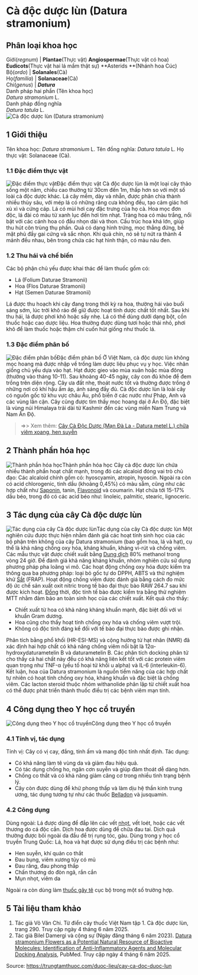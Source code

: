 # Cà độc dược lùn (Datura stramonium)

Phân loại khoa học  
---  
Giới(_regnum_) |  **Plantae**(Thực vật) **Angiospermae**(Thực vật có hoa) **Eudicots**(Thực vật hai lá mầm thật sự) **Asterids **(Nhánh hoa Cúc)  
Bộ(_ordo_) | **Solanales**(Cà)  
Họ(_familia_) | **Solanaceae**(Cà)  
Chi(_genus_) | **_Datura_**  
Danh pháp hai phần (Tên khoa học)  
_Datura stramonium_ L.  
Danh pháp đồng nghĩa  
_Datura tatula_ L.  
![Cà độc dược lùn \(Datura stramonium\)](https://trungtamthuoc.com/images/others/ca-doc-duoc-lun-4880.jpg)
##  1 Giới thiệu
Tên khoa học: _Datura stramonium_ L.
Tên đồng nghĩa: _Datura tatula_ L.
Họ thực vật: Solanaceae (Cà).
### 1.1 Đặc điểm thực vật
![Đặc điểm thực vật](https://trungtamthuoc.com/images/item/ca-doc-duoc-lun-0.jpg)Đặc điểm thực vật
Cà độc dược lùn là một loại cây thảo sống một năm, chiều cao thường từ 30cm đến 1m, thấp hơn so với một số loài cà độc dược khác.
Lá cây mềm, dày và nhẵn, được phân chia thành nhiều thùy sâu, với mép lá có những răng cưa không đều, tạo cảm giác hơi xù xì và cứng cáp. Lá có mùi hơi cay đặc trưng của họ cà.
Hoa mọc đơn độc, lá đài có màu từ xanh lục đến hơi tím nhạt. Tràng hoa có màu trắng, nổi bật với các cánh hoa có đầu nhọn dài và thon. Cấu trúc hoa khá lớn, giúp thu hút côn trùng thụ phấn.
Quả có dạng hình trứng, mọc thẳng đứng, bề mặt phủ đầy gai cứng và sắc nhọn. Khi quả chín, nó sẽ tự nứt ra thành 4 mảnh đều nhau, bên trong chứa các hạt hình thận, có màu nâu đen.
### 1.2 Thu hái và chế biến
Các bộ phận chủ yếu được khai thác để làm thuốc gồm có:
  * Lá (Folium Daturae Stramonii)
  * Hoa (Flos Daturae Stramonii)
  * Hạt (Semen Daturae Stramonii)


Lá được thu hoạch khi cây đang trong thời kỳ ra hoa, thường hái vào buổi sáng sớm, lúc trời khô ráo để giữ được hoạt tính dược chất tốt nhất. Sau khi thu hái, lá được phơi khô hoặc sấy nhẹ. Lá có thể dùng dưới dạng bột, cồn thuốc hoặc cao dược liệu.
Hoa thường được dùng tươi hoặc thái nhỏ, phơi khô để làm thuốc hoặc thậm chí cuốn hút giống như thuốc lá.
### 1.3 Đặc điểm phân bố
![Đặc điểm phân bố](https://trungtamthuoc.com/images/item/ca-doc-duoc-lun-1.jpg)Đặc điểm phân bố
Ở Việt Nam, cà độc dược lùn không mọc hoang mà được nhập về trồng làm dược liệu phục vụ y học. Việc nhân giống chủ yếu dựa vào hạt. Hạt được gieo vào mùa xuân hoặc mùa đông (thường vào tháng 10-11). Sau khoảng 40-45 ngày, cây con đủ khỏe để đem trồng trên diện rộng.
Cây ưa đất nhẹ, thoát nước tốt và thường được trồng ở những nơi có khí hậu ấm áp, ánh sáng đầy đủ.
Cà độc dược lùn là loài cây có nguồn gốc từ khu vực châu Âu, phổ biến ở các nước như Pháp, Anh và các vùng lân cận. Cây cũng được tìm thấy mọc hoang dại ở Ấn Độ, đặc biệt là vùng núi Himalaya trải dài từ Kashmir đến các vùng miền Nam Trung và Nam Ấn Độ.
> =>> Xem thêm: [Cây Cà Độc Dược (Mạn Đà La - Datura metel L.) chữa viêm xoang, hen suyễn](https://trungtamthuoc.com/duoc-lieu/ca-doc-duoc)
##  2 Thành phần hóa học
![Thành phần hóa học](https://trungtamthuoc.com/images/item/ca-doc-duoc-lun-2.jpg)Thành phần hóa học
Cây cà độc dược lùn chứa nhiều thành phần hoạt chất mạnh, trong đó các alcaloid đóng vai trò chủ đạo:
Các alcaloid chính gồm có: hyoscyamin, atropin, hyoscin.
Ngoài ra còn có acid chlorogenic, tinh dầu (khoảng 0,45%) có màu sẫm, cũng như các hợp chất như [Saponin](https://trungtamthuoc.com/hoat-chat/saponin "Saponin"), tanin, [Flavonoid](https://trungtamthuoc.com/hoat-chat/flavonoid "Flavonoid") và coumarin.
Hạt chứa tới 15-17% dầu béo, trong đó có các acid béo như: linoleic, palmitic, stearic, lignoceric.
##  3 Tác dụng của cây Cà độc dược lùn
![Tác dụng của cây Cà độc dược lùn](https://trungtamthuoc.com/images/item/ca-doc-duoc-lun-3.jpg)Tác dụng của cây Cà độc dược lùn
Một nghiên cứu được thực hiện nhằm đánh giá các hoạt tính sinh học của các bộ phận trên không của cây Datura stramonium (bao gồm hoa, lá và hạt), cụ thể là khả năng chống oxy hóa, kháng khuẩn, kháng vi-rút và chống viêm.
Các mẫu thực vật được chiết xuất bằng [Dung dịch](https://trungtamthuoc.com/bai-viet/dung-dich-thuoc-la-gi-cong-thuc-va-ky-thuat-bao-che-dung-dich-thuoc "Dung dịch") 80% methanol trong vòng 24 giờ. Để đánh giá khả năng kháng khuẩn, nhóm nghiên cứu sử dụng phương pháp pha loãng vi mô. Các hoạt động chống oxy hóa được kiểm tra thông qua ba phương pháp: loại bỏ gốc tự do DPPH, ABTS và thử nghiệm khử [Sắt](https://trungtamthuoc.com/hoat-chat/sat "Sắt") (FRAP).
Hoạt động chống viêm được đánh giá bằng cách đo mức độ ức chế sản xuất oxit nitric trong tế bào đại thực bào RAW 264.7 sau khi được kích hoạt. [Đồng](https://trungtamthuoc.com/hoat-chat/dong "Đồng") thời, độc tính tế bào được kiểm tra bằng thử nghiệm MTT nhằm đảm bảo an toàn sinh học của các chiết xuất.
Kết quả cho thấy:
  * Chiết xuất từ hoa có khả năng kháng khuẩn mạnh, đặc biệt đối với vi khuẩn Gram dương.
  * Hoa cũng cho thấy hoạt tính chống oxy hóa và chống viêm vượt trội.
  * Không có độc tính đáng kể đối với tế bào đại thực bào được ghi nhận.


Phân tích bằng phổ khối (HR-ESI-MS) và cộng hưởng từ hạt nhân (NMR) đã xác định hai hợp chất có khả năng chống viêm nổi bật là 12α-hydroxydaturametelin B và daturametelin B. Các phân tích docking phân tử cho thấy cả hai chất này đều có khả năng liên kết tốt với các protein viêm quan trọng như TNF-α (yếu tố hoại tử khối u alpha) và IL-6 (interleukin-6).
Kết luận, hoa của Datura stramonium là nguồn tiềm năng của các hợp chất tự nhiên có hoạt tính chống oxy hóa, kháng khuẩn và đặc biệt là chống viêm. Các lacton steroid thuộc nhóm withanolide phân lập từ chiết xuất hoa có thể được phát triển thành thuốc điều trị các bệnh viêm mạn tính.
##  4 Công dụng theo Y học cổ truyền
![Công dụng theo Y học cổ truyền](https://trungtamthuoc.com/images/item/ca-doc-duoc-lun-4.jpg)Công dụng theo Y học cổ truyền
### 4.1 Tính vị, tác dụng
Tính vị: Cây có vị cay, đắng, tính ấm và mang độc tính nhất định.
Tác dụng:
  * Có khả năng làm tê vùng da và giảm đau hiệu quả.
  * Có tác dụng chống ho, ngăn cơn suyễn và giúp đàm thoát dễ dàng hơn.
  * Chống co thắt và có khả năng giảm căng cơ trong nhiều tình trạng bệnh lý.
  * Cây còn được dùng để khử phong thấp và làm dịu hệ thần kinh trung ương, tác dụng tương tự như các thuốc [Belladon](https://trungtamthuoc.com/duoc-lieu/bach-anh "Belladon") và jusquamin.


### 4.2 Công dụng
Dùng ngoài: Lá được dùng để đắp lên các vết [nhọt](https://trungtamthuoc.com/bai-viet/nhot "nhọt"), vết loét, hoặc các vết thương do cá độc cắn. Dịch hoa được dùng để chữa đau tai. Dịch quả thường được bôi ngoài da đầu để trị rụng tóc, gàu.
Dùng trong y học cổ truyền Trung Quốc: Lá, hoa và hạt được sử dụng điều trị các bệnh như:
  * Hen suyễn, khí quản co thắt
  * Đau bụng, viêm xương tủy có mủ
  * Đau răng, đau phong thấp
  * Chấn thương do đòn ngã, rắn cắn
  * Mụn nhọt, viêm da


Ngoài ra còn dùng làm [thuốc gây tê](https://trungtamthuoc.com/bai-viet/duoc-ly-thuoc-gay-te-dai-cuong-chung-va-nhom-thuoc-cu-the "thuốc gây tê") cục bộ trong một số trường hợp.
##  5 Tài liệu tham khảo
  1. Tác giả Võ Văn Chi. Từ điển cây thuốc Việt Nam tập 1. Cà độc dược lùn, trang 290. Truy cập ngày 4 tháng 6 năm 2025.
  2. Tác giả Bilel Damergi và cộng sự (Ngày đăng tháng 6 năm 2023). [Datura stramonium Flowers as a Potential Natural Resource of Bioactive Molecules: Identification of Anti-Inflammatory Agents and Molecular Docking Analysis](https://pmc.ncbi.nlm.nih.gov/articles/PMC10343631/), PubMed. Truy cập ngày 4 tháng 6 năm 2025.




Source: https://trungtamthuoc.com/duoc-lieu/cay-ca-doc-duoc-lun